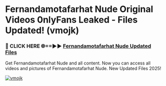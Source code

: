 # Fernandamotafarhat Nude Original Videos 0nlyFans Leaked - Files Updated! (vmojk)

<h3>🔴 CLICK HERE 🌐==►► <a href="https://tinyurl.com/4mcuefdz" rel="nofollow">Fernandamotafarhat Nude Updated Files</a></h3>

Get Fernandamotafarhat Nude and all content. Now you can access all videos and pictures of Fernandamotafarhat Nude. New Updated Files 2025!

[![vmojk](https://i.imgur.com/StAQSOY.gif)](https://tinyurl.com/4mcuefdz)
